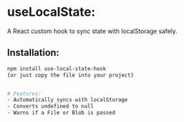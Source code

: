 # useLocalState:
A React custom hook to sync state with localStorage safely.

## Installation:
```bash
npm install use-local-state-hook
(or just copy the file into your project)


# Features:
- Automatically syncs with localStorage
- Converts undefined to null
- Warns if a File or Blob is passed
